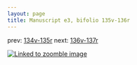 ```yaml
---
layout: page
title: Manuscript e3, bifolio 135v-136r
---
```


prev: [134v-135r](../134v-135r/) next: [136v-137r](../136v-137r/)



[![Linked to zoomble image](http://www.homermultitext.org/iipsrv?IIIF=/project/homer/pyramidal/deepzoom/hmt/e3bifolio/v1/vb_135v_136r.tif/full/2000,/0/default.jpg)](http://www.homermultitext.org/ict2/?urn=urn:cite2:hmt:e3bifolio.v1:vb_135v_136r)

